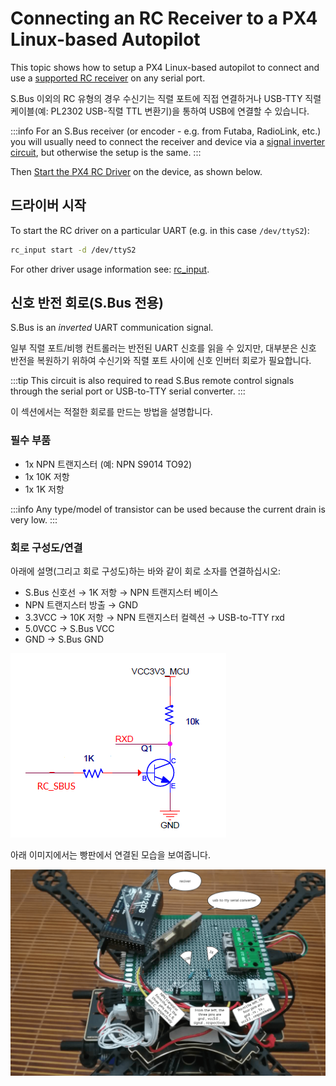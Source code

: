 # Connecting an RC Receiver to a PX4 Linux-based Autopilot

This topic shows how to setup a PX4 Linux-based autopilot to connect and use a [supported RC receiver](../getting_started/rc_transmitter_receiver.md) on any serial port.

S.Bus 이외의 RC 유형의 경우 수신기는 직렬 포트에 직접 연결하거나 USB-TTY 직렬 케이블(예: PL2302 USB-직렬 TTL 변환기)을 통하여 USB에 연결할 수 있습니다.

:::info
For an S.Bus receiver (or encoder - e.g. from Futaba, RadioLink, etc.) you will usually need to connect the receiver and device via a [signal inverter circuit](#signal_inverter_circuit), but otherwise the setup is the same.
:::

Then [Start the PX4 RC Driver](#start_driver) on the device, as shown below.

<a id="start_driver"></a>

## 드라이버 시작

To start the RC driver on a particular UART (e.g. in this case `/dev/ttyS2`):

```sh
rc_input start -d /dev/ttyS2
```

For other driver usage information see: [rc_input](../modules/modules_driver.md#rc-input).

<a id="signal_inverter_circuit"></a>

## 신호 반전 회로(S.Bus 전용)

S.Bus is an _inverted_ UART communication signal.

일부 직렬 포트/비행 컨트롤러는 반전된 UART 신호를 읽을 수 있지만, 대부분은 신호 반전을 복원하기 위하여 수신기와 직렬 포트 사이에 신호 인버터 회로가 필요합니다.

:::tip
This circuit is also required to read S.Bus remote control signals through the serial port or USB-to-TTY serial converter.
:::

이 섹션에서는 적절한 회로를 만드는 방법을 설명합니다.

### 필수 부품

- 1x NPN 트랜지스터 (예: NPN S9014 TO92)
- 1x 10K 저항
- 1x 1K 저항

:::info
Any type/model of transistor can be used because the current drain is very low.
:::

### 회로 구성도/연결

아래에 설명(그리고 회로 구성도)하는 바와 같이 회로 소자를 연결하십시오:

- S.Bus 신호선 &rarr; 1K 저항 &rarr; NPN 트랜지스터 베이스
- NPN 트랜지스터 방출 &rarr; GND
- 3.3VCC &rarr; 10K 저항 &rarr; NPN 트랜지스터 컬렉션 &rarr; USB-to-TTY rxd
- 5.0VCC &rarr; S.Bus VCC
- GND &rarr; S.Bus GND

![Signal inverter circuit diagram](../../assets/sbus/driver_sbus_signal_inverter_circuit_diagram.png)

아래 이미지에서는 빵판에서 연결된 모습을 보여줍니다.

![Signal inverter breadboard](../../assets/sbus/driver_sbus_signal_inverter_breadboard.png)

